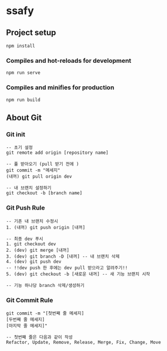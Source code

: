 # ssafy

## Project setup
```
npm install
```

### Compiles and hot-reloads for development
```
npm run serve
```

### Compiles and minifies for production
```
npm run build
```



## About Git

### Git init

```
-- 초기 설정
git remote add origin [repository name]

-- 풀 받아오기 (pull 받기 전에 )
git commit -m "메세지"
(내꺼) git pull origin dev

-- 내 브랜치 설정하기
git checkout -b [branch name]
```

### Git Push Rule

```
-- 기존 내 브랜치 수정시
1. (내꺼) git push origin [내꺼]

-- 최종 dev 푸시
1. git checkout dev
2. (dev) git merge [내꺼]
3. (dev) git branch -D [내꺼] -- 내 브랜치 삭제
4. (dev) git push dev
-- !!dev push 한 후에는 dev pull 받으라고 알려주기!!
5. (dev) git checkout -b [새로운 내꺼] -- 새 기능 브랜치 시작

-- 기능 하나당 branch 삭제/생성하기
```

### Git Commit Rule

```
git commit -m "[첫번째 줄 메세지]
[두번째 줄 메세지]
[마지막 줄 메세지]"

-- 첫번째 줄은 다음과 같이 작성
Refactor, Update, Remove, Release, Merge, Fix, Change, Move
```



